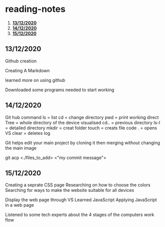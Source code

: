 # reading-notes

1. [**13/12/2020**](#**13/12/2020**)
2. [**14/12/2020**](#**14/12/2020**)
3. [**15/12/2020**](#**15/12/2020**)
## **13/12/2020**

Github creation 

Creating A Markdown

learned more on using github

Downloaded some programs needed to start working

## **14/12/2020**

Git hub command 
ls = list
cd = change directory 
pwd = print working direct 
Tree = whole directory of the device visualised 
cd.. = previous directory
ls-l = detailed directory
mkdir = creat folder 
touch = creats file
code . = opens VS
clear = deletes log


Git helps edit your main project by cloning it then merging without changing the main image


git acp <./files_to_add> <"my commit message">

## **15/12/2020**

Creating a seprate CSS page 
Researching on how to choose the colors 
Searching for ways to make the website suitable for all devices

Display the web page through VS 
Learned JavaScript Applying JavaScript in a web page

Listened to some tech experts about the 4 stages of the computers work flow

